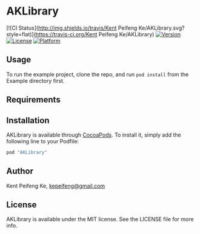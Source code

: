 # AKLibrary

[![CI Status](http://img.shields.io/travis/Kent Peifeng Ke/AKLibrary.svg?style=flat)](https://travis-ci.org/Kent Peifeng Ke/AKLibrary)
[![Version](https://img.shields.io/cocoapods/v/AKLibrary.svg?style=flat)](http://cocoapods.org/pods/AKLibrary)
[![License](https://img.shields.io/cocoapods/l/AKLibrary.svg?style=flat)](http://cocoapods.org/pods/AKLibrary)
[![Platform](https://img.shields.io/cocoapods/p/AKLibrary.svg?style=flat)](http://cocoapods.org/pods/AKLibrary)

## Usage

To run the example project, clone the repo, and run `pod install` from the Example directory first.

## Requirements

## Installation

AKLibrary is available through [CocoaPods](http://cocoapods.org). To install
it, simply add the following line to your Podfile:

```ruby
pod "AKLibrary"
```

## Author

Kent Peifeng Ke, kepeifeng@gmail.com

## License

AKLibrary is available under the MIT license. See the LICENSE file for more info.
